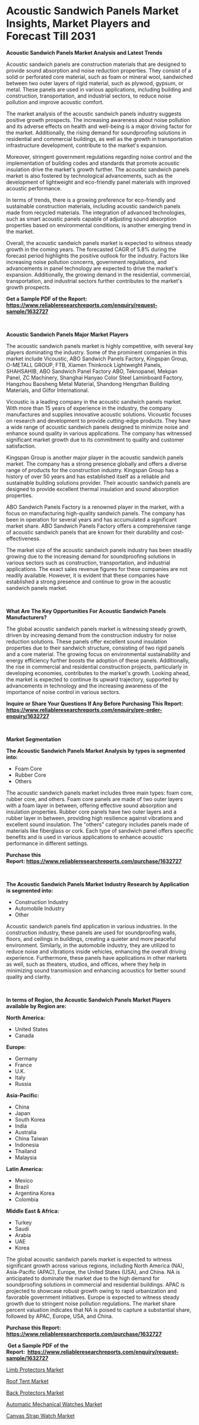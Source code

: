 <p><h1>Acoustic Sandwich Panels Market Insights, Market Players and Forecast Till 2031</h1></p><p><strong>Acoustic Sandwich Panels Market Analysis and Latest Trends</strong></p>
<p><p>Acoustic sandwich panels are construction materials that are designed to provide sound absorption and noise reduction properties. They consist of a solid or perforated core material, such as foam or mineral wool, sandwiched between two outer layers of rigid material, such as plywood, gypsum, or metal. These panels are used in various applications, including building and construction, transportation, and industrial sectors, to reduce noise pollution and improve acoustic comfort.</p><p>The market analysis of the acoustic sandwich panels industry suggests positive growth prospects. The increasing awareness about noise pollution and its adverse effects on health and well-being is a major driving factor for the market. Additionally, the rising demand for soundproofing solutions in residential and commercial buildings, as well as the growth in transportation infrastructure development, contribute to the market's expansion.</p><p>Moreover, stringent government regulations regarding noise control and the implementation of building codes and standards that promote acoustic insulation drive the market's growth further. The acoustic sandwich panels market is also fostered by technological advancements, such as the development of lightweight and eco-friendly panel materials with improved acoustic performance.</p><p>In terms of trends, there is a growing preference for eco-friendly and sustainable construction materials, including acoustic sandwich panels made from recycled materials. The integration of advanced technologies, such as smart acoustic panels capable of adjusting sound absorption properties based on environmental conditions, is another emerging trend in the market.</p><p>Overall, the acoustic sandwich panels market is expected to witness steady growth in the coming years. The forecasted CAGR of 5.8% during the forecast period highlights the positive outlook for the industry. Factors like increasing noise pollution concerns, government regulations, and advancements in panel technology are expected to drive the market's expansion. Additionally, the growing demand in the residential, commercial, transportation, and industrial sectors further contributes to the market's growth prospects.</p></p>
<p><strong>Get a Sample PDF of the Report:&nbsp; <a href="https://www.reliableresearchreports.com/enquiry/request-sample/1632727">https://www.reliableresearchreports.com/enquiry/request-sample/1632727</a></strong></p>
<p>&nbsp;</p>
<p><strong>Acoustic Sandwich Panels Major Market Players</strong></p>
<p><p>The acoustic sandwich panels market is highly competitive, with several key players dominating the industry. Some of the prominent companies in this market include Vicoustic, ABO Sandwich Panels Factory, Kingspan Group, O-METALL GROUP, FTB, Xiamen Thinkrock Lightweight Panels, SHAHSAHIB, ABO Sandwich Panel Factory ABO, Teknopanel, Mekpan Panel, ZC Machinery, Shanghai Hanyao Color Steel Laminboard Factory, Hangzhou Baosheng Metal Material, Shandong Hengzhan Building Materials, and Gilfor International.</p><p>Vicoustic is a leading company in the acoustic sandwich panels market. With more than 15 years of experience in the industry, the company manufactures and supplies innovative acoustic solutions. Vicoustic focuses on research and development to provide cutting-edge products. They have a wide range of acoustic sandwich panels designed to minimize noise and enhance sound quality in various applications. The company has witnessed significant market growth due to its commitment to quality and customer satisfaction.</p><p>Kingspan Group is another major player in the acoustic sandwich panels market. The company has a strong presence globally and offers a diverse range of products for the construction industry. Kingspan Group has a history of over 50 years and has established itself as a reliable and sustainable building solutions provider. Their acoustic sandwich panels are designed to provide excellent thermal insulation and sound absorption properties.</p><p>ABO Sandwich Panels Factory is a renowned player in the market, with a focus on manufacturing high-quality sandwich panels. The company has been in operation for several years and has accumulated a significant market share. ABO Sandwich Panels Factory offers a comprehensive range of acoustic sandwich panels that are known for their durability and cost-effectiveness.</p><p>The market size of the acoustic sandwich panels industry has been steadily growing due to the increasing demand for soundproofing solutions in various sectors such as construction, transportation, and industrial applications. The exact sales revenue figures for these companies are not readily available. However, it is evident that these companies have established a strong presence and continue to grow in the acoustic sandwich panels market.</p></p>
<p>&nbsp;</p>
<p><strong>What Are The Key Opportunities For Acoustic Sandwich Panels Manufacturers?</strong></p>
<p><p>The global acoustic sandwich panels market is witnessing steady growth, driven by increasing demand from the construction industry for noise reduction solutions. These panels offer excellent sound insulation properties due to their sandwich structure, consisting of two rigid panels and a core material. The growing focus on environmental sustainability and energy efficiency further boosts the adoption of these panels. Additionally, the rise in commercial and residential construction projects, particularly in developing economies, contributes to the market's growth. Looking ahead, the market is expected to continue its upward trajectory, supported by advancements in technology and the increasing awareness of the importance of noise control in various sectors.</p></p>
<p><strong>Inquire or Share Your Questions If Any Before Purchasing This Report: <a href="https://www.reliableresearchreports.com/enquiry/pre-order-enquiry/1632727">https://www.reliableresearchreports.com/enquiry/pre-order-enquiry/1632727</a></strong></p>
<p>&nbsp;</p>
<p><strong>Market Segmentation</strong></p>
<p><strong>The Acoustic Sandwich Panels Market Analysis by types is segmented into:</strong></p>
<p><ul><li>Foam Core</li><li>Rubber Core</li><li>Others</li></ul></p>
<p><p>The acoustic sandwich panels market includes three main types: foam core, rubber core, and others. Foam core panels are made of two outer layers with a foam layer in between, offering effective sound absorption and insulation properties. Rubber core panels have two outer layers and a rubber layer in between, providing high resilience against vibrations and excellent sound insulation. The "others" category includes panels made of materials like fiberglass or cork. Each type of sandwich panel offers specific benefits and is used in various applications to enhance acoustic performance in different settings.</p></p>
<p><strong>Purchase this Report:&nbsp;<a href="https://www.reliableresearchreports.com/purchase/1632727">https://www.reliableresearchreports.com/purchase/1632727</a></strong></p>
<p>&nbsp;</p>
<p><strong>The Acoustic Sandwich Panels Market Industry Research by Application is segmented into:</strong></p>
<p><ul><li>Construction Industry</li><li>Automobile Industry</li><li>Other</li></ul></p>
<p><p>Acoustic sandwich panels find application in various industries. In the construction industry, these panels are used for soundproofing walls, floors, and ceilings in buildings, creating a quieter and more peaceful environment. Similarly, in the automobile industry, they are utilized to reduce noise and vibrations inside vehicles, enhancing the overall driving experience. Furthermore, these panels have applications in other markets as well, such as theaters, studios, and offices, where they help in minimizing sound transmission and enhancing acoustics for better sound quality and clarity.</p></p>
<p>&nbsp;</p>
<p><strong>In terms of Region, the Acoustic Sandwich Panels Market Players available by Region are:</strong></p>
<p>
    <p> <strong> North America: </strong>
        <ul>
            <li>United States</li>
            <li>Canada</li>
        </ul>
        </p> 
    <p> <strong> Europe: </strong>
        <ul>
            <li>Germany</li>
            <li>France</li>
            <li>U.K.</li>
            <li>Italy</li>
            <li>Russia</li>
        </ul>
        </p> 
    <p> <strong> Asia-Pacific: </strong>
        <ul>
            <li>China</li>
            <li>Japan</li>
            <li>South Korea</li>
            <li>India</li>
            <li>Australia</li>
            <li>China Taiwan</li>
            <li>Indonesia</li>
            <li>Thailand</li>
            <li>Malaysia</li>
        </ul>
        </p> 
    <p> <strong> Latin America: </strong>
        <ul>
            <li>Mexico</li>
            <li>Brazil</li>
            <li>Argentina Korea</li>
            <li>Colombia</li>
        </ul>
        </p> 
    <p> <strong> Middle East & Africa: </strong>
        <ul>
            <li>Turkey</li>
            <li>Saudi</li>
            <li>Arabia</li>
            <li>UAE</li>
            <li>Korea</li>
        </ul>
    </p>
    </p>
<p><p>The global acoustic sandwich panels market is expected to witness significant growth across various regions, including North America (NA), Asia-Pacific (APAC), Europe, the United States (USA), and China. NA is anticipated to dominate the market due to the high demand for soundproofing solutions in commercial and residential buildings. APAC is projected to showcase robust growth owing to rapid urbanization and favorable government initiatives. Europe is expected to witness steady growth due to stringent noise pollution regulations. The market share percent valuation indicates that NA is poised to capture a substantial share, followed by APAC, Europe, USA, and China.</p></p>
<p><strong>Purchase this Report: <a href="https://www.reliableresearchreports.com/purchase/1632727">https://www.reliableresearchreports.com/purchase/1632727</a></strong></p>
<p>&nbsp;<strong>Get a Sample PDF of the Report:&nbsp;&nbsp;<a href="https://www.reliableresearchreports.com/enquiry/request-sample/1632727">https://www.reliableresearchreports.com/enquiry/request-sample/1632727</a></strong></p>
<p><strong></strong></p>
<p><p><a href="https://github.com/Chiragrp25/Market-Research-Report-List-2/blob/main/limb-protectors-market.md">Limb Protectors Market</a></p><p><a href="https://github.com/YashRP12/Market-Research-Report-List-2/blob/main/roof-tent-market.md">Roof Tent Market</a></p><p><a href="https://github.com/santosh758595/Market-Research-Report-List-2/blob/main/back-protectors-market.md">Back Protectors Market</a></p><p><a href="https://github.com/AKSHATREPORTPRIME/Market-Research-Report-List-2/blob/main/automatic-mechanical-watches-market.md">Automatic Mechanical Watches Market</a></p><p><a href="https://github.com/Chiragrp26/Market-Research-Report-List-2/blob/main/canvas-strap-watch-market.md">Canvas Strap Watch Market</a></p></p>